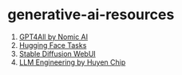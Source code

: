 # generative-ai-resources

1. [GPT4All by Nomic AI](https://github.com/nomic-ai/gpt4all)
2. [Hugging Face Tasks](https://huggingface.co/tasks)
3. [Stable Diffusion WebUI](https://github.com/AUTOMATIC1111/stable-diffusion-webui)
4. [LLM Engineering by Huyen Chip](https://huyenchip.com/2023/04/11/llm-engineering.html)

